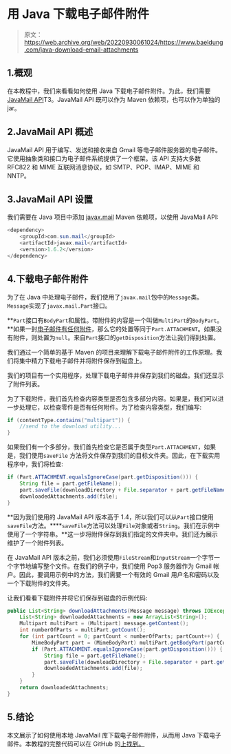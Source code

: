 # 用 Java 下载电子邮件附件

> 原文：<https://web.archive.org/web/20220930061024/https://www.baeldung.com/java-download-email-attachments>

## 1.概观

在本教程中，我们来看看如何使用 Java 下载电子邮件附件。为此，我们需要[JavaMail API](/web/20221207224415/https://www.baeldung.com/java-email)T3。JavaMail API 既可以作为 Maven 依赖项，也可以作为单独的 jar。

## 2.JavaMail API 概述

JavaMail API 用于编写、发送和接收来自 Gmail 等电子邮件服务器的电子邮件。它使用抽象类和接口为电子邮件系统提供了一个框架。该 API 支持大多数 RFC822 和 MIME 互联网消息协议，如 SMTP、POP、IMAP、MIME 和 NNTP。

## 3.JavaMail API 设置

我们需要在 Java 项目中添加 [javax.mail](https://web.archive.org/web/20221207224415/https://search.maven.org/search?q=g:com.sun.mail%20a:javax.mail) Maven 依赖项，以使用 JavaMail API:

```java
<dependency>
    <groupId>com.sun.mail</groupId>
    <artifactId>javax.mail</artifactId> 
    <version>1.6.2</version>
</dependency>
```

## 4.下载电子邮件附件

为了在 Java 中处理电子邮件，我们使用了`javax.mail`包中的`Message`类。`Message`实现了`javax.mail.Part`接口。

**`Part`接口有`BodyPart`和属性。带附件的内容是一个叫做`MultiPart`的`BodyPart`。**如果一封[电子邮件有任何附件](/web/20221207224415/https://www.baeldung.com/java-send-emails-attachments)，那么它的处置等同于`Part.ATTACHMENT`。如果没有附件，则处置为`null`。来自`Part`接口的`getDisposition`方法让我们得到处置。

我们通过一个简单的基于 Maven 的项目来理解下载电子邮件附件的工作原理。我们将集中精力下载电子邮件并将附件保存到磁盘上。

我们的项目有一个实用程序，处理下载电子邮件并保存到我们的磁盘。我们还显示了附件列表。

为了下载附件，我们首先检查内容类型是否包含多部分内容。如果是，我们可以进一步处理它，以检查零件是否有任何附件。为了检查内容类型，我们编写:

```java
if (contentType.contains("multipart")) {
    //send to the download utility...
}
```

如果我们有一个多部分，我们首先检查它是否属于类型`Part.ATTACHMENT`，如果是，我们使用`saveFile` 方法将文件保存到我们的目标文件夹。因此，在下载实用程序中，我们将检查:

```java
if (Part.ATTACHMENT.equalsIgnoreCase(part.getDisposition())) {
    String file = part.getFileName();
    part.saveFile(downloadDirectory + File.separator + part.getFileName());
    downloadedAttachments.add(file);
}
```

**因为我们使用的 JavaMail API 版本高于 1.4，所以我们可以从`Part`接口使用`saveFile`方法。****`saveFile`方法可以处理`File`对象或者`String`。我们在示例中使用了一个字符串。**这一步将附件保存到我们指定的文件夹中。我们还为展示维护了一个附件列表。

在 JavaMail API 版本之前，我们必须使用`FileStream`和`InputStream`一个字节一个字节地编写整个文件。在我们的例子中，我们使用 Pop3 服务器作为 Gmail 帐户。因此，要调用示例中的方法，我们需要一个有效的 Gmail 用户名和密码以及一个下载附件的文件夹。

让我们看看下载附件并将它们保存到磁盘的示例代码:

```java
public List<String> downloadAttachments(Message message) throws IOException, MessagingException {
    List<String> downloadedAttachments = new ArrayList<String>();
    Multipart multiPart = (Multipart) message.getContent();
    int numberOfParts = multiPart.getCount();
    for (int partCount = 0; partCount < numberOfParts; partCount++) {
        MimeBodyPart part = (MimeBodyPart) multiPart.getBodyPart(partCount);
        if (Part.ATTACHMENT.equalsIgnoreCase(part.getDisposition())) {
            String file = part.getFileName();
            part.saveFile(downloadDirectory + File.separator + part.getFileName());
            downloadedAttachments.add(file);
        }
    }
    return downloadedAttachments;
} 
```

## 5.结论

本文展示了如何使用本地 JavaMail 库下载电子邮件附件，从而用 Java 下载电子邮件。本教程的完整代码可以在 GitHub 的[上找到。](https://web.archive.org/web/20221207224415/https://github.com/eugenp/tutorials/tree/master/core-java-modules/core-java-networking-3)